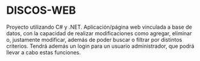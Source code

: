 # DISCOS-WEB
Proyecto utilizando C# y .NET. Aplicación/página web vinculada a base de datos, con la capacidad de realizar modificaciones como agregar, eliminar o, justamente modificar, además de poder buscar o filtrar por distintos criterios. Tendrá además un login para un usuario administrador, que podrá llevar a cabo estas funciones.
